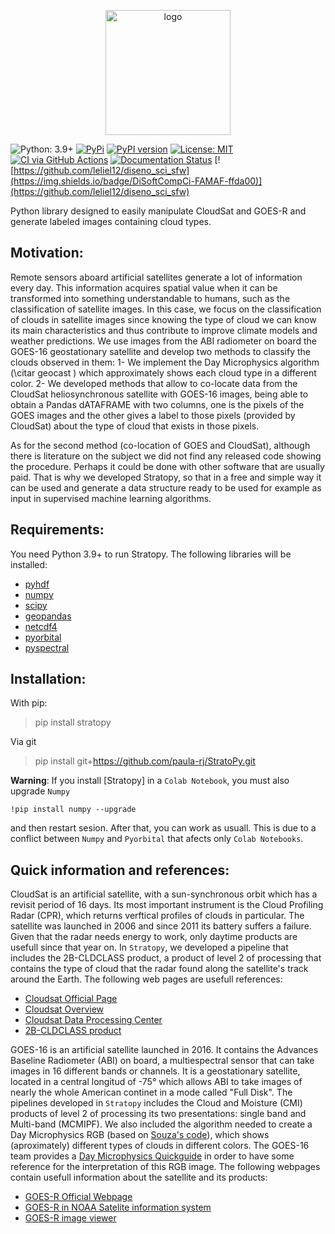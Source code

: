 <p align="center">
<img src="https://github.com/paula-rj/StratoPy/blob/main/res/logo.jpg?raw=true" alt="logo" height="200"/>
</p>

![Python: 3.9+](https://img.shields.io/badge/python-3.9%2B-blue)
[![PyPi](https://badgen.net/pypi/v/pip/)](https://pypi.org/project/StratoPy/)
[![PyPI version](https://badge.fury.io/py/StratoPy.svg)](https://badge.fury.io/py/StratoPy)
[![License: MIT](https://img.shields.io/badge/License-MIT-blue.svg)](https://opensource.org/licenses/MIT)
[![CI via GitHub Actions](https://github.com/jotavecorta/StratoPy/actions/workflows/ci.yml/badge.svg?branch=main)](https://github.com/jotavecorta/StratoPy/actions/workflows/ci.yml)
[![Documentation Status](https://readthedocs.org/projects/stratopy/badge/?version=latest)](https://stratopy.readthedocs.io/en/latest/?badge=latest)
[![https://github.com/leliel12/diseno_sci_sfw](https://img.shields.io/badge/DiSoftCompCi-FAMAF-ffda00)](https://github.com/leliel12/diseno_sci_sfw) 


Python library designed to easily manipulate CloudSat and GOES-R and generate labeled images containing cloud types.

## Motivation:
Remote sensors aboard artificial satellites generate a lot of information every day. This information acquires spatial value when it can be transformed into something understandable to humans, such as the classification of satellite images. In this case, we focus on the classification of clouds in satellite images since knowing the type of cloud we can know its main characteristics and thus contribute to improve climate models and weather predictions. 
We use images from the ABI radiometer on board the GOES-16 geostationary satellite and develop two methods to classify the clouds observed in them:
1- We implement the Day Microphysics algorithm (\citar geocast ) which approximately shows each cloud type in a different color. 
2- We developed methods that allow to co-locate data from the CloudSat heliosynchronous satellite with GOES-16 images, being able to obtain a Pandas dATAFRAME with two columns, one is the pixels of the GOES images and the other gives a label to those pixels (provided by CloudSat) about the type of cloud that exists in those pixels. 

As for the second method (co-location of GOES and CloudSat), although there is literature on the subject we did not find any released code showing the procedure. Perhaps it could be done with other software that are usually paid. That is why we developed Stratopy, so that in a free and simple way it can be used and generate a data structure ready to be used for example as input in supervised machine learning algorithms. 

## Requirements:

You need Python 3.9+ to run Stratopy. The following libraries will be installed: 
- [pyhdf](https://pypi.org/project/pyhdf/)
- [numpy](https://numpy.org/)
- [scipy](https://www.scipy.org/)
- [geopandas](https://geopandas.org/)
- [netcdf4](https://unidata.github.io/netcdf4-python/)
- [pyorbital](https://github.com/pytroll/pyorbital)
- [pyspectral](https://github.com/pytroll/pyspectral)

## Installation:

With pip:

> pip install stratopy

Via git
> pip install git+https://github.com/paula-rj/StratoPy.git

**Warning**: If you install [Stratopy] in a `Colab Notebook`, you must also upgrade `Numpy`

```!pip install numpy --upgrade```

and then restart sesion. After that, you can work as usuall. This is due to a conflict between `Numpy` and `Pyorbital` that afects only `Colab Notebooks`.

## Quick information and references:
CloudSat is an artificial satellite, with a sun-synchronous orbit which has a revisit period of 16 days. Its  most important instrument is the Cloud Profiling Radar (CPR), which returns verftical profiles of clouds in particular. The satellite was launched in 2006 and since 2011 its battery suffers a failure. Given that the radar needs energy to work, only daytime products are usefull since that year on. In `Stratopy`, we developed a pipeline that includes the 2B-CLDCLASS product, a product of level 2 of processing that contains the type of cloud that the radar found along the satellite's track around the Earth.
The following web pages are usefull references:

- [Cloudsat Official Page](https://cloudsat.atmos.colostate.edu/)
- [Cloudsat Overview](https://cloudsat.atmos.colostate.edu/CloudSat_overview.pdf)
- [Cloudsat Data Processing Center](http://www.cloudsat.cira.colostate.edu/)
- [2B-CLDCLASS product](https://www.cloudsat.cira.colostate.edu/data-products/2b-cldclass)


GOES-16 is an artificial satellite launched in 2016. It contains the Advances Baseline Radiometer (ABI) on board, a multiespectral sensor that can take images in 16 different bands or channels. It is a geostationary satellite, located in a central longitud of -75° which allows ABI to take images of nearly the whole American continet in a mode called "Full Disk". The pipelines developed in `Stratopy` includes the Cloud and Moisture (CMI) products of level 2 of processing its two presentations: single band and Multi-band (MCMIPF). We also included the algorithm needed to create a Day Microphysics RGB (based on [Souza's code](https://geonetcast.wordpress.com/2019/07/03/python-script-examples-to-generate-goes-16-rgbs/)), which shows (aproximately) different types of clouds in different colors. The GOES-16 team provides a [Day Microphysics Quickguide](https://weather.msfc.nasa.gov/sport/training/quickGuides/rgb/QuickGuide_DtMicroRGB_NASA_SPoRT.pdf) in order to have some reference for the interpretation of this RGB image. The following webpages contain usefull information about the satellite and its products:
- [GOES-R Official Webpage](https://www.goes-r.gov/)
- [GOES-R in NOAA Satelite information system](https://www.noaasis.noaa.gov/GOES/goes_overview.html)
- [GOES-R image viewer](https://www.star.nesdis.noaa.gov/GOES/index.php)
